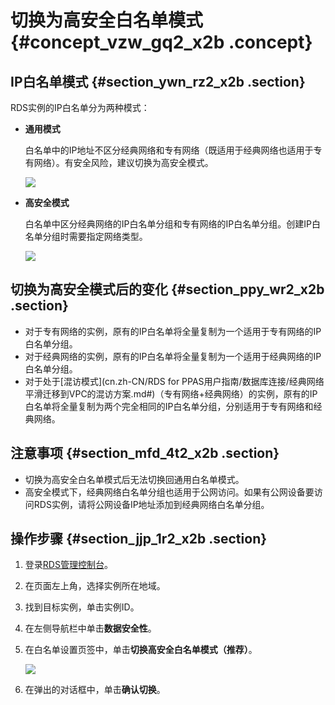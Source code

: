 # 切换为高安全白名单模式 {#concept_vzw_gq2_x2b .concept}

## IP白名单模式 {#section_ywn_rz2_x2b .section}

RDS实例的IP白名单分为两种模式：

-   **通用模式**

    白名单中的IP地址不区分经典网络和专有网络（既适用于经典网络也适用于专有网络）。有安全风险，建议切换为高安全模式。

    ![](http://static-aliyun-doc.oss-cn-hangzhou.aliyuncs.com/assets/img/18575/154459535912628_zh-CN.png)

-   **高安全模式**

    白名单中区分经典网络的IP白名单分组和专有网络的IP白名单分组。创建IP白名单分组时需要指定网络类型。

    ![](http://static-aliyun-doc.oss-cn-hangzhou.aliyuncs.com/assets/img/18575/154459535912629_zh-CN.png)


## 切换为高安全模式后的变化 {#section_ppy_wr2_x2b .section}

-   对于专有网络的实例，原有的IP白名单将全量复制为一个适用于专有网络的IP白名单分组。
-   对于经典网络的实例，原有的IP白名单将全量复制为一个适用于经典网络的IP白名单分组。
-   对于处于[混访模式](cn.zh-CN/RDS for PPAS用户指南/数据库连接/经典网络平滑迁移到VPC的混访方案.md#)（专有网络+经典网络）的实例，原有的IP白名单将全量复制为两个完全相同的IP白名单分组，分别适用于专有网络和经典网络。

## 注意事项 {#section_mfd_4t2_x2b .section}

-   切换为高安全白名单模式后无法切换回通用白名单模式。
-   高安全模式下，经典网络白名单分组也适用于公网访问。如果有公网设备要访问RDS实例，请将公网设备IP地址添加到经典网络白名单分组。

## 操作步骤 {#section_jjp_1r2_x2b .section}

1.  登录[RDS管理控制台](https://rds.console.aliyun.com/)。
2.  在页面左上角，选择实例所在地域。
3.  找到目标实例，单击实例ID。
4.  在左侧导航栏中单击**数据安全性**。
5.  在白名单设置页签中，单击**切换高安全白名单模式（推荐）**。

    ![](http://static-aliyun-doc.oss-cn-hangzhou.aliyuncs.com/assets/img/18575/154459535910072_zh-CN.png)

6.  在弹出的对话框中，单击**确认切换**。

